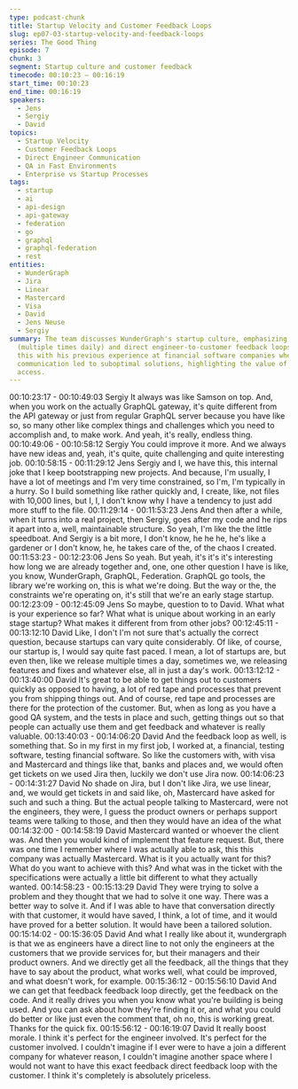 ```yaml
---
type: podcast-chunk
title: Startup Velocity and Customer Feedback Loops
slug: ep07-03-startup-velocity-and-feedback-loops
series: The Good Thing
episode: 7
chunk: 3
segment: Startup culture and customer feedback
timecode: 00:10:23 – 00:16:19
start_time: 00:10:23
end_time: 00:16:19
speakers:
  - Jens
  - Sergiy
  - David
topics:
  - Startup Velocity
  - Customer Feedback Loops
  - Direct Engineer Communication
  - QA in Fast Environments
  - Enterprise vs Startup Processes
tags:
  - startup
  - ai
  - api-design
  - api-gateway
  - federation
  - go
  - graphql
  - graphql-federation
  - rest
entities:
  - WunderGraph
  - Jira
  - Linear
  - Mastercard
  - Visa
  - David
  - Jens Neuse
  - Sergiy
summary: The team discusses WunderGraph's startup culture, emphasizing rapid deployment
  (multiple times daily) and direct engineer-to-customer feedback loops. David contrasts
  this with his previous experience at financial software companies where indirect
  communication led to suboptimal solutions, highlighting the value of direct customer
  access.
---
```


00:10:23:17 - 00:10:49:03
Sergiy
It always was like Samson on top. And, when you work on the actually GraphQL gateway, it's
quite different from the API gateway or just from regular GraphQL server because you have like
so, so many other like complex things and challenges which you need to accomplish and, to
make work. And yeah, it's really, endless thing.
00:10:49:06 - 00:10:58:12
Sergiy
You could improve it more. And we always have new ideas and, yeah, it's quite, quite
challenging and quite interesting job.
00:10:58:15 - 00:11:29:12
Jens
Sergiy and I, we have this, this internal joke that I keep bootstrapping new projects. And
because, I'm usually, I have a lot of meetings and I'm very time constrained, so I'm, I'm typically
in a hurry. So I build something like rather quickly and, I create, like, not files with 10,000 lines,
but I, I, I don't know why I have a tendency to just add more stuff to the file.
00:11:29:14 - 00:11:53:23
Jens
And then after a while, when it turns into a real project, then Sergiy, goes after my code and he
rips it apart into a, well, maintainable structure. So yeah, I'm like the the little speedboat. And
Sergiy is a bit more, I don't know, he he he, he's like a gardener or I don't know, he, he takes
care of the, of the chaos I created.
00:11:53:23 - 00:12:23:06
Jens
So yeah. But yeah, it's it's it's interesting how long we are already together and, one, one other
question I have is like, you know, WunderGraph, GraphQL, Federation. GraphQL go tools, the
library we're working on, this is what we're doing. But the way or the, the constraints we're
operating on, it's still that we're an early stage startup.
00:12:23:09 - 00:12:45:09
Jens
So maybe, question to to David. What what is your experience so far? What what is unique
about working in an early stage startup? What makes it different from from other jobs?
00:12:45:11 - 00:13:12:10
David
Like, I don't I'm not sure that's actually the correct question, because startups can vary quite
considerably. Of like, of course, our startup is, I would say quite fast paced. I mean, a lot of
startups are, but even then, like we release multiple times a day, sometimes we, we releasing
features and fixes and whatever else, all in just a day's work.
00:13:12:12 - 00:13:40:00
David
It's great to be able to get things out to customers quickly as opposed to having, a lot of red tape
and processes that prevent you from shipping things out. And of course, red tape and processes
are there for the protection of the customer. But, when as long as you have a good QA system,
and the tests in place and such, getting things out so that people can actually use them and get
feedback and whatever is really valuable.
00:13:40:03 - 00:14:06:20
David
And the feedback loop as well, is something that. So in my first in my first job, I worked at, a
financial, testing software, testing financial software. So like the customers with, with visa and
Mastercard and things like that, banks and places and, we would often get tickets on we used
Jira then, luckily we don't use Jira now.
00:14:06:23 - 00:14:31:27
David
No shade on Jira, but I don't like Jira, we use linear, and, we would get tickets in and said like,
oh, Mastercard have asked for such and such a thing. But the actual people talking to
Mastercard, were not the engineers, they were, I guess the product owners or perhaps support
teams were talking to those, and then they would have an idea of the what
00:14:32:00 - 00:14:58:19
David
Mastercard wanted or whoever the client was. And then you would kind of implement that
feature request. But, there was one time I remember where I was actually able to ask, this this
company was actually Mastercard. What is it you actually want for this? What do you want to
achieve with this? And what was in the ticket with the specifications were actually a little bit
different to what they actually wanted.
00:14:58:23 - 00:15:13:29
David
They were trying to solve a problem and they thought that we had to solve it one way. There
was a better way to solve it. And if I was able to have that conversation directly with that
customer, it would have saved, I think, a lot of time, and it would have proved for a better
solution. It would have been a tailored solution.
00:15:14:02 - 00:15:36:05
David
And what I really like about it, wundergraph is that we as engineers have a direct line to not only
the engineers at the customers that we provide services for, but their managers and their
product owners. And we directly get all the feedback, all the things that they have to say about
the product, what works well, what could be improved, and what doesn't work, for example.
00:15:36:12 - 00:15:56:10
David
And we can get that feedback feedback loop directly, get the feedback on the code. And it really
drives you when you know what you're building is being used. And you can ask about how
they're finding it or, and what you could do better or like just even the comment that, oh no, this
is working great. Thanks for the quick fix.
00:15:56:12 - 00:16:19:07
David
It really boost morale. I think it's perfect for the engineer involved. It's perfect for the customer
involved. I couldn't imagine if I ever were to have a join a different company for whatever
reason, I couldn't imagine another space where I would not want to have this exact feedback
direct feedback loop with the customer. I think it's completely is absolutely priceless.